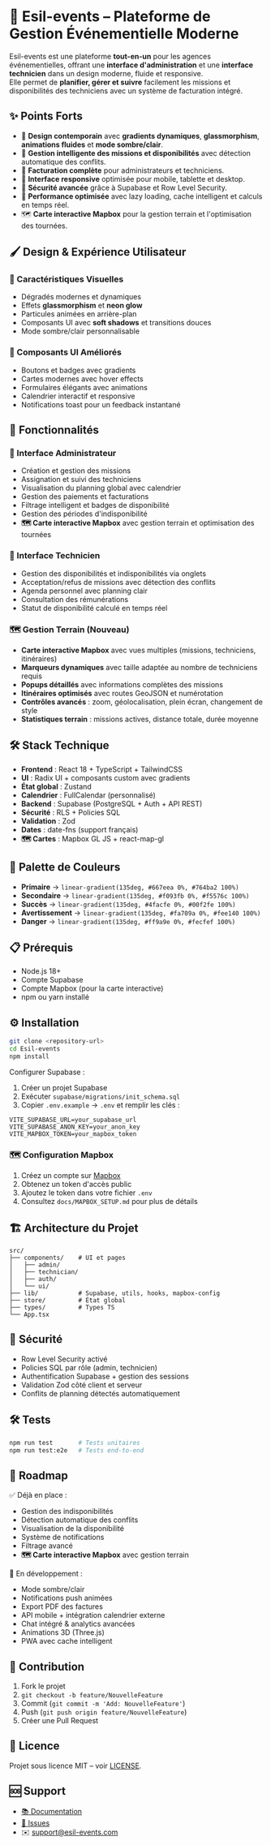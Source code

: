
# 🎉 Esil-events – Plateforme de Gestion Événementielle Moderne

Esil-events est une plateforme **tout-en-un** pour les agences événementielles, offrant une **interface d'administration** et une **interface technicien** dans un design moderne, fluide et responsive.  
Elle permet de **planifier, gérer et suivre** facilement les missions et disponibilités des techniciens avec un système de facturation intégré.

## ✨ Points Forts

- 🎨 **Design contemporain** avec **gradients dynamiques**, **glassmorphism**, **animations fluides** et **mode sombre/clair**.  
- 📅 **Gestion intelligente des missions et disponibilités** avec détection automatique des conflits.  
- 💼 **Facturation complète** pour administrateurs et techniciens.  
- 📱 **Interface responsive** optimisée pour mobile, tablette et desktop.  
- 🔐 **Sécurité avancée** grâce à Supabase et Row Level Security.  
- 🚀 **Performance optimisée** avec lazy loading, cache intelligent et calculs en temps réel.
- 🗺️ **Carte interactive Mapbox** pour la gestion terrain et l'optimisation des tournées.

## 🖌️ Design & Expérience Utilisateur

### 🎨 Caractéristiques Visuelles
- Dégradés modernes et dynamiques  
- Effets **glassmorphism** et **neon glow**  
- Particules animées en arrière-plan  
- Composants UI avec **soft shadows** et transitions douces  
- Mode sombre/clair personnalisable  

### 🧩 Composants UI Améliorés
- Boutons et badges avec gradients  
- Cartes modernes avec hover effects  
- Formulaires élégants avec animations  
- Calendrier interactif et responsive  
- Notifications toast pour un feedback instantané  

## 🚀 Fonctionnalités

### 👑 Interface Administrateur
- Création et gestion des missions  
- Assignation et suivi des techniciens  
- Visualisation du planning global avec calendrier  
- Gestion des paiements et facturations  
- Filtrage intelligent et badges de disponibilité  
- Gestion des périodes d'indisponibilité  
- **🗺️ Carte interactive Mapbox** avec gestion terrain et optimisation des tournées

### 👷 Interface Technicien
- Gestion des disponibilités et indisponibilités via onglets  
- Acceptation/refus de missions avec détection des conflits  
- Agenda personnel avec planning clair  
- Consultation des rémunérations  
- Statut de disponibilité calculé en temps réel  

### 🗺️ Gestion Terrain (Nouveau)
- **Carte interactive Mapbox** avec vues multiples (missions, techniciens, itinéraires)
- **Marqueurs dynamiques** avec taille adaptée au nombre de techniciens requis
- **Popups détaillés** avec informations complètes des missions
- **Itinéraires optimisés** avec routes GeoJSON et numérotation
- **Contrôles avancés** : zoom, géolocalisation, plein écran, changement de style
- **Statistiques terrain** : missions actives, distance totale, durée moyenne

## 🛠️ Stack Technique

- **Frontend** : React 18 + TypeScript + TailwindCSS  
- **UI** : Radix UI + composants custom avec gradients  
- **État global** : Zustand  
- **Calendrier** : FullCalendar (personnalisé)  
- **Backend** : Supabase (PostgreSQL + Auth + API REST)  
- **Sécurité** : RLS + Policies SQL  
- **Validation** : Zod  
- **Dates** : date-fns (support français)
- **🗺️ Cartes** : Mapbox GL JS + react-map-gl

## 🎨 Palette de Couleurs

- **Primaire** → `linear-gradient(135deg, #667eea 0%, #764ba2 100%)`  
- **Secondaire** → `linear-gradient(135deg, #f093fb 0%, #f5576c 100%)`  
- **Succès** → `linear-gradient(135deg, #4facfe 0%, #00f2fe 100%)`  
- **Avertissement** → `linear-gradient(135deg, #fa709a 0%, #fee140 100%)`  
- **Danger** → `linear-gradient(135deg, #ff9a9e 0%, #fecfef 100%)`  

## 📋 Prérequis

- Node.js 18+  
- Compte Supabase  
- Compte Mapbox (pour la carte interactive)
- npm ou yarn installé  

## ⚙️ Installation

```bash
git clone <repository-url>
cd Esil-events
npm install
```

Configurer Supabase :
1. Créer un projet Supabase  
2. Exécuter `supabase/migrations/init_schema.sql`  
3. Copier `.env.example` → `.env` et remplir les clés :  

```env
VITE_SUPABASE_URL=your_supabase_url
VITE_SUPABASE_ANON_KEY=your_anon_key
VITE_MAPBOX_TOKEN=your_mapbox_token
```

### 🗺️ Configuration Mapbox

1. Créez un compte sur [Mapbox](https://www.mapbox.com/)
2. Obtenez un token d'accès public
3. Ajoutez le token dans votre fichier `.env`
4. Consultez `docs/MAPBOX_SETUP.md` pour plus de détails

## 🏗️ Architecture du Projet

```
src/
├── components/    # UI et pages
│   ├── admin/
│   ├── technician/
│   ├── auth/
│   └── ui/
├── lib/           # Supabase, utils, hooks, mapbox-config
├── store/         # État global
├── types/         # Types TS
└── App.tsx
```

## 🔐 Sécurité

- Row Level Security activé  
- Policies SQL par rôle (admin, technicien)  
- Authentification Supabase + gestion des sessions  
- Validation Zod côté client et serveur  
- Conflits de planning détectés automatiquement  

## 🛠️ Tests

```bash
npm run test       # Tests unitaires
npm run test:e2e   # Tests end-to-end
```

## 📆 Roadmap

✅ Déjà en place :
- Gestion des indisponibilités  
- Détection automatique des conflits  
- Visualisation de la disponibilité  
- Système de notifications  
- Filtrage avancé  
- **🗺️ Carte interactive Mapbox** avec gestion terrain

🚧 En développement :
- Mode sombre/clair  
- Notifications push animées  
- Export PDF des factures  
- API mobile + intégration calendrier externe  
- Chat intégré & analytics avancées  
- Animations 3D (Three.js)  
- PWA avec cache intelligent  

## 🤝 Contribution

1. Fork le projet  
2. `git checkout -b feature/NouvelleFeature`  
3. Commit (`git commit -m 'Add: NouvelleFeature'`)  
4. Push (`git push origin feature/NouvelleFeature`)  
5. Créer une Pull Request  

## 📄 Licence

Projet sous licence MIT – voir [LICENSE](LICENSE).  

## 🆘 Support

- [📚 Documentation](#)  
- [🐛 Issues](#)  
- ✉️ support@esil-events.com
